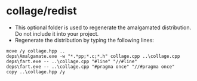 collage/redist
==============

- This optional folder is used to regenerate the amalgamated distribution. Do not include it into your project.
- Regenerate the distribution by typing the following lines:
```
move /y collage.hpp ..
deps\Amalgamate.exe -w "*.*pp;*.c;*.h" collage.cpp ..\collage.cpp
deps\fart.exe -- ..\collage.cpp "#line" "//#line"
deps\fart.exe -- ..\collage.cpp "#pragma once" "//#pragma once"
copy ..\collage.hpp /y
```
